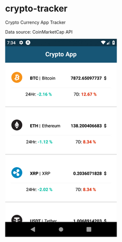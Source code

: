 # crypto-tracker
Crypto Currency App Tracker 

Data source:  CoinMarketCap API

![preview](https://raw.githubusercontent.com/juanhuttemann/crypto-tracker/master/samples/sample.png)
